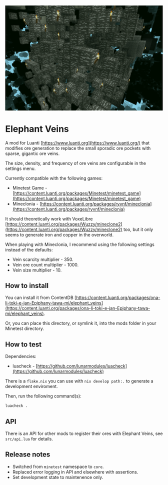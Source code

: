 ![screenshot](screenshot.png)

# Elephant Veins

A mod for Luanti [https://www.luanti.org](https://www.luanti.org/) that modifies
ore generation to replace the small sporadic ore pockets with sparse, gigantic
ore veins.

The size, density, and frequency of ore veins are configurable in the settings
menu.

Currently compatible with the following games:

- Minetest Game - [https://content.luanti.org/packages/Minetest/minetest_game](https://content.luanti.org/packages/Minetest/minetest_game)
- Mineclonia - [https://content.luanti.org/packages/ryvnf/mineclonia](https://content.luanti.org/packages/ryvnf/mineclonia)

It should theoretically work with VoxeLibre
[https://content.luanti.org/packages/Wuzzy/mineclone2](https://content.luanti.org/packages/Wuzzy/mineclone2)
too, but it only seems to generate iron and copper in the overworld.

When playing with Mineclonia, I recommend using the following settings instead
of the defaults:

- Vein scarcity multiplier - 350.
- Vein ore count multiplier - 1000.
- Vein size multiplier - 10.

## How to install

You can install it from ContentDB
[https://content.luanti.org/packages/ona-li-toki-e-jan-Epiphany-tawa-mi/elephant_veins](https://content.luanti.org/packages/ona-li-toki-e-jan-Epiphany-tawa-mi/elephant_veins).

Or, you can place this directory, or symlink it, into the mods folder in your
Minetest directory.

## How to test

Dependencies:

- luacheck - [https://github.com/lunarmodules/luacheck](https://github.com/lunarmodules/luacheck)

There is a `flake.nix` you can use with `nix develop path:.` to generate a
development enviroment.

Then, run the following command(s):

```sh
luacheck .
```

## API

There is an API for other mods to register their ores with Elephant Veins, see
`src/api.lua` for details.

## Release notes

- Switched from `minetest` namespace to `core`.
- Replaced error logging in API and elsewhere with assertions.
- Set development state to maintenence only.
